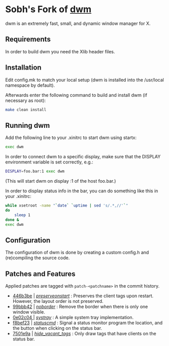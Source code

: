 Sobh's Fork of  [dwm](https://dwm.suckless.org/)
================================================
dwm is an extremely fast, small, and dynamic window manager for X.


Requirements
------------
In order to build dwm you need the Xlib header files.


Installation
------------
Edit config.mk to match your local setup (dwm is installed into
the /usr/local namespace by default).

Afterwards enter the following command to build and install dwm (if
necessary as root):

```sh
make clean install
```


Running dwm
-----------
Add the following line to your .xinitrc to start dwm using startx:

```sh
exec dwm
```

In order to connect dwm to a specific display, make sure that
the DISPLAY environment variable is set correctly, e.g.:

```sh
DISPLAY=foo.bar:1 exec dwm
```

(This will start dwm on display :1 of the host foo.bar.)

In order to display status info in the bar, you can do something
like this in your .xinitrc:

```sh
while xsetroot -name "`date` `uptime | sed 's/.*,//'`"
do
    sleep 1
done &
exec dwm
```


Configuration
-------------
The configuration of dwm is done by creating a custom config.h
and (re)compiling the source code.

Patches and Features
--------------------

Applied patches are tagged with `patch-<patchname>` in the commit history.

- [446b3be](https://github.com/sobh/dwm/commit/446b3be/) |
  *[preserveonstart](https://dwm.suckless.org/patches/preserveonrestart/)* :
  Preserves the client tags upon restart. However, the layout order is not
  preserved.
- [99bbb42](https://github.com/sobh/dwm/commit/99bbb42/) |
  *[noborder](https://dwm.suckless.org/patches/noborder/)* :
  Remove the border when there is only one window visible.
- [0e02c04 ](https://github.com/sobh/dwm/commit/0e02c04/) |
  *[systray](https://dwm.suckless.org/patches/systray/)* :
  A simple system tray implementation.
- [f8bef23](https://github.com/sobh/dwm/commit/f8bef23/) |
  *[statuscmd](https://dwm.suckless.org/patches/statuscmd/)* :
  Signal a status monitor program the location, and the button when clicking on
  the status bar.
- [7501e9a](https://github.com/sobh/dwm/commit/7501e9a/) |
  *[hide_vacant_tags](https://dwm.suckless.org/patches/hide_vacant_tags/)* :
  Only draw tags that have clients on the status bar.
